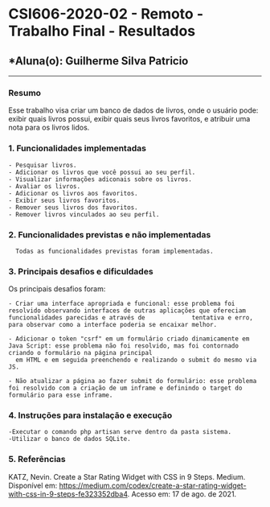 # **CSI606-2020-02 - Remoto - Trabalho Final - Resultados**
## *Aluna(o): Guilherme Silva Patricio

--------------

<!-- Este documento tem como objetivo apresentar o projeto desenvolvido, considerando o que foi definido na proposta e o produto final. -->

### Resumo

  Esse trabalho visa criar um banco de dados de livros, onde o usuário pode: exibir quais livros possui, exibir quais seus livros favoritos, e atribuir uma nota para os livros       lidos.

### 1. Funcionalidades implementadas
<!-- Descrever as funcionalidades que eram previstas e foram implementas. -->

    - Pesquisar livros.
    - Adicionar os livros que você possui ao seu perfil.
    - Visualizar informações adiconais sobre os livros.
    - Avaliar os livros.
    - Adicionar os livros aos favoritos.
    - Exibir seus livros favoritos.
    - Remover seus livros dos favoritos.
    - Remover livros vinculados ao seu perfil.
  
### 2. Funcionalidades previstas e não implementadas
<!-- Descrever as funcionalidades que eram previstas e não foram implementas, apresentando uma breve justificativa do porquê elas não foram incluídas -->
      Todas as funcionalidades previstas foram implementadas.
### 3. Principais desafios e dificuldades
<!-- Descrever os principais desafios encontrados no desenvolvimento do trabalho, quais foram as dificuldades e como elas foram superadas e resolvidas. -->

 Os principais desafios foram:
 
    - Criar uma interface apropriada e funcional: esse problema foi resolvido observando interfaces de outras aplicações que ofereciam funcionalidades parecidas e através de             tentativa e erro, para observar como a interface poderia se encaixar melhor.
    
    - Adicionar o token "csrf" em um formulário criado dinamicamente em Java Script: esse problema não foi resolvido, mas foi contornado criando o formulário na página principal
      em HTML e em seguida preenchendo e realizando o submit do mesmo via JS.
    
    - Não atualizar a página ao fazer submit do formulário: esse problema foi resolvido com a criação de um inframe e definindo o target do formulário para esse inframe.

### 4. Instruções para instalação e execução
<!-- Descrever o que deve ser feito para instalar (ou baixar) a aplicação, o que precisa ser configurando (parâmetros, banco de dados e afins) e como executá-la. -->
  
    -Executar o comando php artisan serve dentro da pasta sistema.
    -Utilizar o banco de dados SQLite.

### 5. Referências
<!-- Referências podem ser incluídas, caso necessário. Utilize o padrão ABNT. -->

KATZ, Nevin. Create a Star Rating Widget with CSS in 9 Steps. Medium. Disponível em: <https://medium.com/codex/create-a-star-rating-widget-with-css-in-9-steps-fe323352dba4>. Acesso em: 17 de ago. de 2021.

